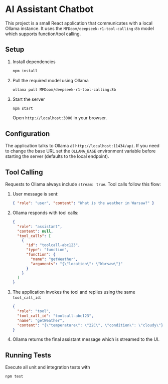 # AI Assistant Chatbot

This project is a small React application that communicates with a local Ollama instance. It uses the `MFDoom/deepseek-r1-tool-calling:8b` model which supports function/tool calling.

## Setup

1. Install dependencies
   ```bash
   npm install
   ```
2. Pull the required model using Ollama
   ```bash
   ollama pull MFDoom/deepseek-r1-tool-calling:8b
   ```
3. Start the server
   ```bash
   npm start
   ```
   Open `http://localhost:3000` in your browser.

## Configuration

The application talks to Ollama at `http://localhost:11434/api`. If you need to change the base URL set the `OLLAMA_BASE` environment variable before starting the server (defaults to the local endpoint).

## Tool Calling

Requests to Ollama always include `stream: true`. Tool calls follow this flow:

1. User message is sent:
   ```json
   { "role": "user", "content": "What is the weather in Warsaw?" }
   ```
2. Ollama responds with tool calls:
   ```json
   {
     "role": "assistant",
     "content": null,
     "tool_calls": [
       {
         "id": "toolcall-abc123",
         "type": "function",
         "function": {
           "name": "getWeather",
           "arguments": "{\"location\": \"Warsaw\"}"
         }
       }
     ]
   }
   ```
3. The application invokes the tool and replies using the same `tool_call_id`:
   ```json
   {
     "role": "tool",
     "tool_call_id": "toolcall-abc123",
     "name": "getWeather",
     "content": "{\"temperature\": \"22C\", \"condition\": \"cloudy\"}"
   }
   ```
4. Ollama returns the final assistant message which is streamed to the UI.

## Running Tests

Execute all unit and integration tests with
```bash
npm test
```
